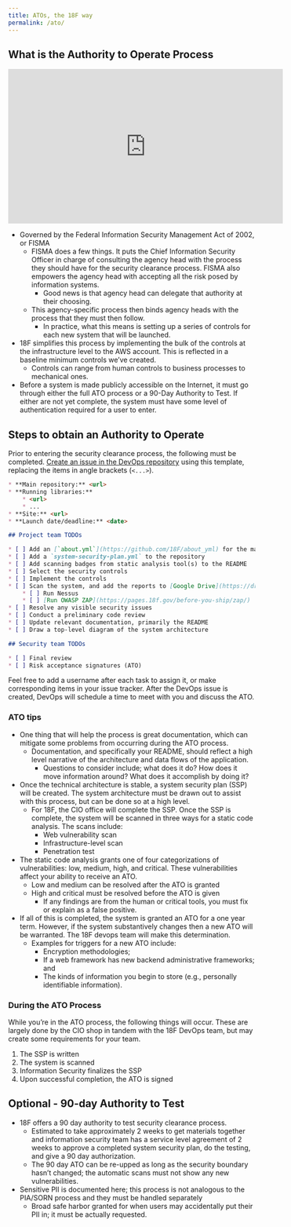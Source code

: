 ```yaml
---
title: ATOs, the 18F way
permalink: /ato/
---
```


## What is the Authority to Operate Process

<iframe width="560" height="315" src="https://www.youtube.com/embed/T1S52B1-NT4" frameborder="0" allowfullscreen></iframe>

* Governed by the Federal Information Security Management Act of 2002, or FISMA
    * FISMA does a few things. It puts the Chief Information Security Officer in charge of consulting the agency head with the process they should have for the security clearance process. FISMA also empowers the agency head with accepting all the risk posed by information systems.
        * Good news is that agency head can delegate that authority at their choosing.
    * This agency-specific process then binds agency heads with the process that they must then follow.
       * In practice, what this means is setting up a series of controls for each new system that will be launched.
* 18F simplifies this process by implementing the bulk of the controls at the infrastructure level to the AWS account. This is reflected in a baseline minimum controls we’ve created.
    * Controls can range from human controls to business processes to mechanical ones.
* Before a system is made publicly accessible on the Internet, it must go through either the full ATO process or a 90-Day Authority to Test. If either are not yet complete, the system must have some level of authentication required for a user to enter.

## Steps to obtain an Authority to Operate

Prior to entering the security clearance process, the following must be completed. [Create an issue in the DevOps repository](https://github.com/18F/DevOps/issues/new?title=ATO+for+%3Cproject%3E) using this template, replacing the items in angle brackets (`<...>`).

```markdown
* **Main repository:** <url>
* **Running libraries:**
    * <url>
    * ...
* **Site:** <url>
* **Launch date/deadline:** <date>

## Project team TODOs

* [ ] Add an [`about.yml`](https://github.com/18F/about_yml) for the main repository
* [ ] Add a `system-security-plan.yml` to the repository
* [ ] Add scanning badges from static analysis tool(s) to the README
* [ ] Select the security controls
* [ ] Implement the controls
* [ ] Scan the system, and add the reports to [Google Drive](https://drive.google.com/a/gsa.gov/folderview?id=0BynIxtx-CfkdckljM3BPSkdQT1U&usp=sharing)
    * [ ] Run Nessus
    * [ ] [Run OWASP ZAP](https://pages.18f.gov/before-you-ship/zap/)
* [ ] Resolve any visible security issues
* [ ] Conduct a preliminary code review
* [ ] Update relevant documentation, primarily the README
* [ ] Draw a top-level diagram of the system architecture

## Security team TODOs

* [ ] Final review
* [ ] Risk acceptance signatures (ATO)
```

Feel free to add a username after each task to assign it, or make corresponding items in your issue tracker. After the DevOps issue is created, DevOps will schedule a time to meet with you and discuss the ATO.

### ATO tips

* One thing that will help the process is great documentation, which can mitigate some problems from occurring during the ATO process.
    * Documentation, and specifically your README, should reflect a high level narrative of the architecture and data flows of the application.
        * Questions to consider include; what does it do? How does it move information around? What does it accomplish by doing it?
* Once the technical architecture is stable, a system security plan (SSP) will be created. The system architecture must be drawn out to assist with this process, but can be done so at a high level.
    * For 18F, the CIO office will complete the SSP. Once the SSP is complete, the system will be scanned in three ways for a static code analysis. The scans include:
        * Web vulnerability scan
        * Infrastructure-level scan
        * Penetration test
* The static code analysis grants one of four categorizations of vulnerabilities: low, medium, high, and critical. These vulnerabilities affect your ability to receive an ATO.
    * Low and medium can be resolved after the ATO is granted
    * High and critical must be resolved before the ATO is given
        * If any findings are from the human or critical tools, you must fix or explain as a false positive.
* If all of this is completed, the system is granted an ATO for a one year term. However, if the system substantively changes then a new ATO will be warranted. The 18F devops team will make this determination.
    * Examples for triggers for a new ATO include:
        * Encryption methodologies;
        * If a web framework has new backend administrative frameworks; and
        * The kinds of information you begin to store (e.g., personally identifiable information).

### During the ATO Process

While you’re in the ATO process, the following things will occur. These are largely done by the CIO shop in tandem with the 18F DevOps team, but may create some requirements for your team.

1. The SSP is written
1. The system is scanned
1. Information Security finalizes the SSP
1. Upon successful completion, the ATO is signed

## Optional - 90-day Authority to Test

* 18F offers a 90 day authority to test security clearance process.
    * Estimated to take approximately 2 weeks to get materials together and information security team has a service level agreement of 2 weeks to approve a completed system security plan, do the testing, and give a 90 day authorization.
    * The 90 day ATO can be re-upped as long as the security boundary hasn’t changed; the automatic scans must not show any new vulnerabilities.
* Sensitive PII is documented here; this process is not analogous to the PIA/SORN process and they must be handled separately
    * Broad safe harbor granted for when users may accidentally put their PII in; it must be actually requested.
